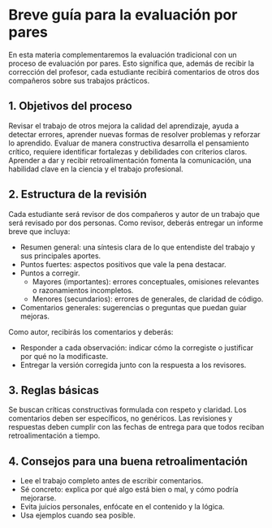 # Breve guía para la evaluación por pares

En esta materia complementaremos la evaluación tradicional con un proceso de evaluación por pares.
Esto significa que, además de recibir la corrección del profesor, cada estudiante recibirá comentarios de otros dos compañeros sobre sus trabajos prácticos.

## 1. Objetivos del proceso

Revisar el trabajo de otros mejora la calidad del aprendizaje, ayuda a detectar errores, aprender nuevas formas de resolver problemas y reforzar lo aprendido.
Evaluar de manera constructiva desarrolla el pensamiento crítico, requiere identificar fortalezas y debilidades con criterios claros.
Aprender a dar y recibir retroalimentación fomenta la comunicación, una habilidad clave en la ciencia y el trabajo profesional.

## 2. Estructura de la revisión

Cada estudiante será revisor de dos compañeros y autor de un trabajo que será revisado por dos personas.
Como revisor, deberás entregar un informe breve que incluya:

- Resumen general: una síntesis clara de lo que entendiste del trabajo y sus principales aportes.
- Puntos fuertes: aspectos positivos que vale la pena destacar.
- Puntos a corregir.
    - Mayores (importantes): errores conceptuales, omisiones relevantes o razonamientos incompletos.
    - Menores (secundarios): errores de generales, de claridad de código.
- Comentarios generales: sugerencias o preguntas que puedan guiar mejoras.

Como autor, recibirás los comentarios y deberás:

- Responder a cada observación: indicar cómo la corregiste o justificar por qué no la modificaste.
- Entregar la versión corregida junto con la respuesta a los revisores.

## 3. Reglas básicas

Se buscan críticas constructivas formulada con respeto y claridad. Los comentarios deben ser específicos, no genéricos. Las revisiones y respuestas deben cumplir con las fechas de entrega para que todos reciban retroalimentación a tiempo.

## 4. Consejos para una buena retroalimentación

- Lee el trabajo completo antes de escribir comentarios.
- Sé concreto: explica por qué algo está bien o mal, y cómo podría mejorarse.
- Evita juicios personales, enfócate en el contenido y la lógica.
- Usa ejemplos cuando sea posible.
